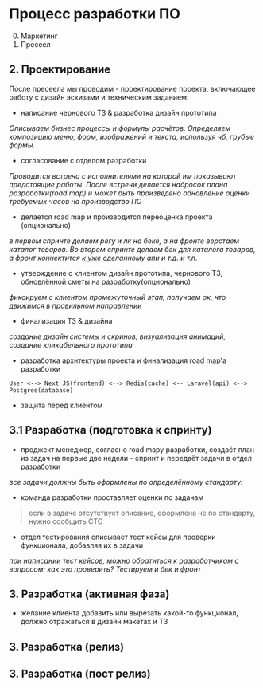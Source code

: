 # Процесс разработки ПО

0. Маркетинг
1. Пресеел
## 2. Проектирование
После пресеела мы проводим - проектирование проекта, включающее работу с дизайн эскизами и техническим заданием:
- написание чернового ТЗ & разработка дизайн прототипа

*Описываем бизнес процессы и формулы расчётов. Определяем композицию меню, форм, изображений и текста, используя чб, грубые формы.*

- согласование с отделом разработки
   
*Проводится встреча с исполнителями на которой им показывают предстоящие работы. После встречи делается набросок плана разработки(road map) и может быть произведено обновление оценки требуемых часов на производство ПО*

- делается road map и производится переоценка проекта (опционально)

*в первом спринте делаем регу и лк на беке, а на фронте верстаем каталог товаров. Во втором спринте делаем бек для каталога товаров, а фронт коннектится к уже сделанному апи и т.д. и т.п.*
 
- утверждение с клиентом дизайн прототипа, чернового ТЗ, обновлённой сметы на разработку(опционально)

*фиксируем с клиентом промежуточный этап, получаем ок, что движимся в правильном направлении*

- финализация ТЗ & дизайна
  
*создание дизайн системы и скринов, визуализация анимаций, создание кликабельного прототипа*

- разработка архитектуры проекта и финализация road map'а разработки

`User <--> Next JS(frontend) <--> Redis(cache) <-- Laravel(api) <--> Postgres(database)` 

- защита перед клиентом

## 3.1 Разработка (подготовка к спринту)
- проджект менеджер, согласно road mapy разработки, создаёт план из задач на первые две недели - спринт и передаёт задачи в отдел разработки

*все задачи должны быть оформлены по определённому стандарту:*

- команда разработки проставляет оценки по задачам

> если в задаче отсутствует описание, оформлена не по стандарту, нужно сообщить СТО
  
- отдел тестирования описывает тест кейсы для проверки функционала, добавляя их в задачи
  
*при написании тест кейсов, можно обратиться к разработчикам с вопросом: как это проверить? Тестируем и бек и фронт*


## 3. Разработка (активная фаза)
- желание клиента добавить или вырезать какой-то функционал, должно отражаться в дизайн макетах и ТЗ
## 3. Разработка (релиз)
## 3. Разработка (пост релиз)
